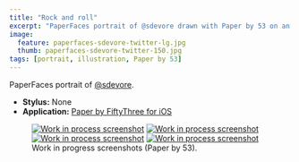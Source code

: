 ```yaml
---
title: "Rock and roll"
excerpt: "PaperFaces portrait of @sdevore drawn with Paper by 53 on an iPad."
image: 
  feature: paperfaces-sdevore-twitter-lg.jpg
  thumb: paperfaces-sdevore-twitter-150.jpg
tags: [portrait, illustration, Paper by 53]
---
```


PaperFaces portrait of <a href="http://twitter.com/sdevore">@sdevore</a>.

* **Stylus:** None
* **Application:** [Paper by FiftyThree for iOS](http://www.fiftythree.com/paper)

<figure class="half">
	<a href="{{ site.url }}/images/paperfaces-sdevore-process-1-lg.jpg"><img src="{{ site.url }}/images/paperfaces-sdevore-process-1-600.jpg" alt="Work in process screenshot"></a>
	<a href="{{ site.url }}/images/paperfaces-sdevore-process-2-lg.jpg"><img src="{{ site.url }}/images/paperfaces-sdevore-process-2-600.jpg" alt="Work in process screenshot"></a>
	<a href="{{ site.url }}/images/paperfaces-sdevore-process-3-lg.jpg"><img src="{{ site.url }}/images/paperfaces-sdevore-process-3-600.jpg" alt="Work in process screenshot"></a>
	<a href="{{ site.url }}/images/paperfaces-sdevore-process-4-lg.jpg"><img src="{{ site.url }}/images/paperfaces-sdevore-process-4-600.jpg" alt="Work in process screenshot"></a>
	<figcaption>Work in progress screenshots (Paper by 53).</figcaption>
</figure>